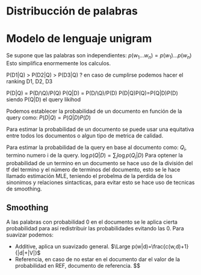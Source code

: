 # Distribucción de palabras
# Modelo de lenguaje unigram
Se supone que las palabras son independientes:
$p(w_1...w_n)= p(w_1)...p(w_n)$
Esto simplifica enormemente los calculos.

P(D1|Q) > P(D2|Q) > P(D3|Q) ?
en caso de cumplirse podemos hacer el ranking
D1, D2, D3

P(D|Q) = P(D/\\Q)/P(Q)
P(Q|D) = P(D/\\Q)/P(D)
P(D|Q)P(Q)=P(Q|D)P(D)
siendo P(Q|D) el query likihod

Podemos establecer la probabilidad de un documento en función de la query como:
$P(D|Q)=P(Q|D)P(D)$

Para estimar la probabilidad de un documento se puede usar una equitativa entre todos los documentos o algun tipo de metrica de calidad.

Para estimar la probabilidad de la query en base al documento como:
$Q_i$, termino numero i de la query.
$\log p(Q|D)=\displaystyle\sum_i \log p(Q_i|D)$
Para optener la probabilidad de un termino en un documento se hace uso de la división del tf del termino y el número de terminos del documento, esto se le hace llamado estimación MLE, teniendo el probelma de la perdida de los sinonimos y relaciones sintacticas, para evitar esto se hace uso de tecnicas de smoothing.

## Smoothing
A las palabras con probabilidad 0 en el documento se le aplica cierta probabilidad para así redistribuir las probabilidades evitando las 0.
Para suavizar podemos:
- Additive, aplica un suavizado general.
$\Large p(w|d)=\frac{c(w,d)+1}{|d|+|V|}$
- Referencia, en caso de no estar en el documento dar el valor de la probabilidad en REF, documento de referencia.
$$